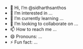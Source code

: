 - 👋 Hi, I’m @sidharthsanthos
- 👀 I’m interested in ...
- 🌱 I’m currently learning ...
- 💞️ I’m looking to collaborate on ...
- 📫 How to reach me ...
- 😄 Pronouns: ...
- ⚡ Fun fact: ...

<!---
sidharthsanthos/sidharthsanthos is a ✨ special ✨ repository because its `README.md` (this file) appears on your GitHub profile.
You can click the Preview link to take a look at your changes.
--->
